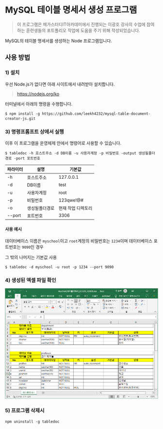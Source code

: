 # MySQL 테이블 명세서 생성 프로그램


> 이 프로그램은 메가스터디IT아카데미에서 진행되는 이광호 강사의 수업에 참여하는 훈련생들의 포트폴리오 작업에 도움을 주기 위해 작성되었습니다.

MySQL의 테이블 명세서를 생성하는 Node 프로그램입니다.

## 사용 방법

### 1) 설치

우선 Node.js가 없다면 아래 사이트에서 내려받아 설치합니다.

> https://nodejs.org/ko

터미널에서 아래의 명령을 수행합니다.

```shell
$ npm install -g https://github.com/leekh4232/mysql-table-document-creator-js.git
```

### 3) 명령프롬프트 상에서 실행

이후 이 프로그램을 운영체제 안에서 명령어로 사용할 수 있습니다.

```shell
$ tabledoc -h 호스트주소 -d DB이름 -u 사용자계정 -p 비밀번호 -output 생성될폴더경로 -port 포트번호
```

| 파라미터 | 설명 | 기본값 |
|---|---|---|
| -h | 호스트주소 | 127.0.0.1 |
| -d | DB이름 | test |
| -u | 사용자계정 | root |
| -p | 비밀번호 | 123qwe!@# |
| -o | 생성될폴더경로 | 현재 작업 디렉토리 |
| --port | 포트번호 | 3306 |

#### 사용 예시

데이터베이스 이름은 `myschool`이고 `root`계정의 비밀번호는 `1234`이며 데이터베이스 포트번호는 `9090`인 경우

그 밖의 나머지는 기본값 사용

```shell
$ tabledoc -d myschool -u root -p 1234 --port 9090
```

### 4) 생성된 엑셀 파일 확인

![res/result.png](res/result.png)

### 5) 프로그램 삭제시

```shell
npm uninstall -g tabledoc
```
